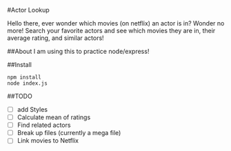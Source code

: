#Actor Lookup

Hello there, ever wonder which movies (on netflix) an actor is in? Wonder no more!
Search your favorite actors and see which movies they are in, their average rating,
and similar actors!

##About
I am using this to practice node/express!

##Install
```
npm install
node index.js
```

##TODO
- [ ] add Styles
- [ ] Calculate mean of ratings
- [ ] Find related actors
- [ ] Break up files (currently a mega file)
- [ ] Link movies to Netflix

